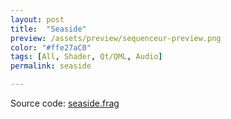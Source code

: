 ```yaml
---
layout: post
title:  "Seaside"
preview: /assets/preview/sequenceur-preview.png
color: "#ffe27aC0"
tags: [All, Shader, Qt/QML, Audio]
permalink: seaside

---
```



<p align="center">
<canvas class="glslCanvas" data-fragment-url="/assets/shaders/seaside.frag"  width="700" height="500" data-textures="/assets/shaders/seaside.JPG"></canvas>
</p>


Source code: <a href="https://github.com/aklevy/aklevy.github.io/blob/master/assets/shaders/seaside.frag" >seaside.frag</a>
